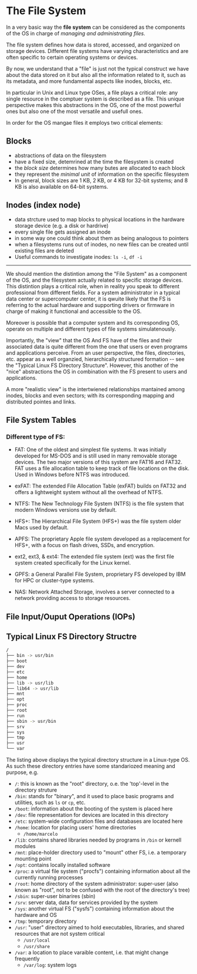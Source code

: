 # The File System

In a very basic way the **file system** can be considered as the components of the OS in charge of *managing and administrating files*.

The file system defines how data is stored, accessed, and organized on storage devices.
Different file systems have varying characteristics and are often specific to certain operating systems or devices.

By now, we understand that a "file" is just not the typical construct we have about the data stored on it but also all the information related to it, such as its metadata, and more fundamental aspects like inodes, blocks, etc.

In particular in Unix and Linux type OSes, a file plays a critical role: any single resource in the comptuer system is described as a file.
This unique perspective makes this abstractions in the OS, one of the most powerful ones but also one of the most versatile and usefull ones.

In order for the OS mangae files it employs two critical elements:

## Blocks
   - abstractions of data on the filesystem
   - have a fixed size, detemrined at the time the filesystem is created
   - the *block size* determines how many butes are allocated to each block
   - they represent the *minimal unit* of information on the specific filesystem
   - In general, block sizes are 1 KB, 2 KB, or 4 KB for 32-bit systems; and 8 KB is also available on 64-bit systems.

## Inodes (index node)
  - data strcture used to map blocks to physical locations in the hardware storage device (e.g. a disk or hardrive)
  - every single file gets assigned an inode
  - in some way one could think about them as being analogous to pointers
  - when a filesystems runs out of inodes, no new files can be created until existing files are deleted
  - Useful commands to investigate inodes: `ls -i`, `df -i`

---

We should mention the distintion among the "File System" as a component of the OS, and the filesystem actually related to specific storage devices.
This distintion plays a critical role, when in reality you speak to different professional from different fields.
For a system administrator in a typical data center or supercomputer center, it is qwuite likely that the FS is referring to the actual hardware and supporting drivers or firmware in charge of making it functional and accessible to the OS.

Moreover is possible that a computer system and its corresponding OS, operate on multiple and different types of file systems simulatenously.

Importantly, the "view" that the OS And FS have of the files and their associated data is quite different from the one that users or even programs and applications perceive.
From an user perspective, the files, directories, etc. appear as a well organzied, hierarchically structured formation -- see the "Typical Linux FS Directory Structure".
However, this another of the "nice" abstractions the OS in combination with the FS present to users and applications.

A more "realistic view" is the intertwiened relationships mantained among inodes, blocks and even sectors; with its corresponding mapping and distributed pointes and links.

## File System Tables


### Different type of FS:
   - FAT:  One of the oldest and simplest file systems. It was initially developed for MS-DOS and is still used in many removable storage devices. The two major versions of this system are FAT16 and FAT32. FAT uses a file allocation table to keep track of file locations on the disk. Used in Windows before NTFS was introduced.
   - exFAT: The extended File Allocation Table (exFAT) builds on FAT32 and offers a lightweight system without all the overhead of NTFS.
   - NTFS: The New Technology File System (NTFS) is the file system that modern Windows versions use by default.
   - HFS+: The Hierarchical File System (HFS+) was the file system older Macs used by default.
   - APFS: The proprietary Apple file system developed as a replacement for HFS+, with a focus on flash drives, SSDs, and encryption.
   - ext2, ext3, & ext4: The extended file system (ext) was the first file system created specifically for the Linux kernel.

   - GPFS: a General Parallel File System, proprietary FS developed by IBM for HPC or cluster-type systems.
   - NAS: Network Attached Storage, involves a server connected to a network providing access to storage resources.


## File Input/Ouput Operations (IOPs)


## Typical Linux FS Directory Structre
```sh
/
├── bin -> usr/bin
├── boot
├── dev
├── etc
├── home
├── lib -> usr/lib
├── lib64 -> usr/lib
├── mnt
├── opt
├── proc
├── root
├── run
├── sbin -> usr/bin
├── srv
├── sys
├── tmp
├── usr
└── var
```

The listing above displays the typical directory structure in a Linux-type OS.
As such these directory entries have some standariozed meaning and purpose, e.g.
   - `/`: this is known as the "root" directory, o.e. the 'top'-level in the directory struture
   - `/bin`: stands for "binary", and it used to place basic programs and utilities, such as `ls` or `cp`, etc.
   - `/boot`: information about the booting of the system is placed here
   - `/dev`: file representation for devices are located in this directory
   - `/etc`: system-wide configuration files and databases are located here
   - `/home`: location for placing users' home directories
     - `/home/marcelo`
   - `/lib`: contains shared libraries needed by programs in `/bin` or kernell modules
   - `/mnt`: place-holder directory used to "mount" other FS, i.e. a temporary mounting point
   - `/opt`: contains locally installed software
   - `/proc`: a virtual file system ("procfs") containing information about all the currently running processes 
   - `/root`: home directory of the system administrator: super-user (also known as "root", not to be confused with the root of the directory's tree)
   - `/sbin`: super-user binarires (sbin)
   - `/srv`: server data, data for services provided by the system
   - `/sys`: another virtual FS ("sysfs") containing information about the hardware and OS
   - `/tmp`: temporary directory
   - `/usr`: "user" directory aimed to hold executables, libraries, and shared resources that are not system critical
     - `/usr/local`
     - `/usr/share`
   - `/var`: a location to place varaible content, i.e. that might change frequently
     - `/var/log`: system logs
     

